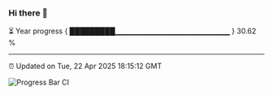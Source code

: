 ### Hi there 👋

⏳ Year progress { █████████▁▁▁▁▁▁▁▁▁▁▁▁▁▁▁▁▁▁▁▁▁ } 30.62 %

---

⏰ Updated on Tue, 22 Apr 2025 18:15:12 GMT

![Progress Bar CI](https://github.com/Shyam-Makwana/GitHub-Actions-Demo/workflows/Progress%20Bar%20CI/badge.svg)
